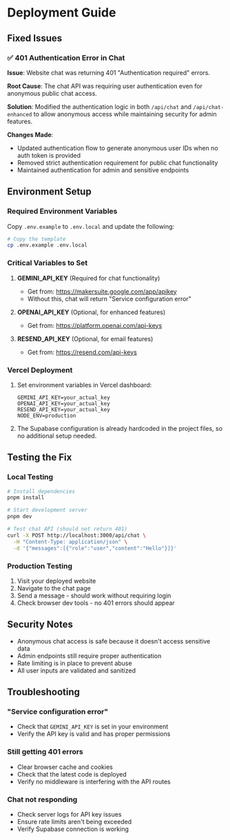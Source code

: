 # Deployment Guide

## Fixed Issues

### ✅ 401 Authentication Error in Chat
**Issue**: Website chat was returning 401 "Authentication required" errors.

**Root Cause**: The chat API was requiring user authentication even for anonymous public chat access.

**Solution**: Modified the authentication logic in both `/api/chat` and `/api/chat-enhanced` to allow anonymous access while maintaining security for admin features.

**Changes Made**:
- Updated authentication flow to generate anonymous user IDs when no auth token is provided
- Removed strict authentication requirement for public chat functionality
- Maintained authentication for admin and sensitive endpoints

## Environment Setup

### Required Environment Variables

Copy `.env.example` to `.env.local` and update the following:

```bash
# Copy the template
cp .env.example .env.local
```

### Critical Variables to Set

1. **GEMINI_API_KEY** (Required for chat functionality)
   - Get from: https://makersuite.google.com/app/apikey
   - Without this, chat will return "Service configuration error"

2. **OPENAI_API_KEY** (Optional, for enhanced features)
   - Get from: https://platform.openai.com/api-keys

3. **RESEND_API_KEY** (Optional, for email features)
   - Get from: https://resend.com/api-keys

### Vercel Deployment

1. Set environment variables in Vercel dashboard:
   ```
   GEMINI_API_KEY=your_actual_key
   OPENAI_API_KEY=your_actual_key
   RESEND_API_KEY=your_actual_key
   NODE_ENV=production
   ```

2. The Supabase configuration is already hardcoded in the project files, so no additional setup needed.

## Testing the Fix

### Local Testing
```bash
# Install dependencies
pnpm install

# Start development server
pnpm dev

# Test chat API (should not return 401)
curl -X POST http://localhost:3000/api/chat \
  -H "Content-Type: application/json" \
  -d '{"messages":[{"role":"user","content":"Hello"}]}'
```

### Production Testing
1. Visit your deployed website
2. Navigate to the chat page
3. Send a message - should work without requiring login
4. Check browser dev tools - no 401 errors should appear

## Security Notes

- Anonymous chat access is safe because it doesn't access sensitive data
- Admin endpoints still require proper authentication
- Rate limiting is in place to prevent abuse
- All user inputs are validated and sanitized

## Troubleshooting

### "Service configuration error"
- Check that `GEMINI_API_KEY` is set in your environment
- Verify the API key is valid and has proper permissions

### Still getting 401 errors
- Clear browser cache and cookies
- Check that the latest code is deployed
- Verify no middleware is interfering with the API routes

### Chat not responding
- Check server logs for API key issues
- Ensure rate limits aren't being exceeded
- Verify Supabase connection is working
